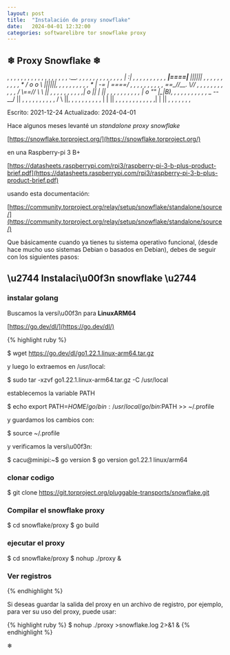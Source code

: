 ```yaml
---
layout: post
title:  "Instalación de proxy snowflake"
date:   2024-04-01 12:32:00
categories: softwarelibre tor snowflake proxy
---
```

## ❄ Proxy Snowflake ❄

, ,    ,      ,    ,     ,     ,   ,      ,     ,     ,      ,      ,
,       ,     ,    ,       ,   .____. ,   ,     ,      ,       ,      ,
 ,    ,   ,    ,     ,   ,   , |   :|         ,   , ,   ,   ,       ,
   ,        ,    ,     ,     __|====|__ ||||||  ,        ,      ,      ,
 ,   ,    ,   ,     ,    , *  / o  o \  ||||||,   ,  ,        ,    ,
,   ,   ,         ,   ,     * | -=   |  \====/ ,       ,   ,    ,     ,
   ,  ,    ,   ,           ,  ==\__//__. \\//    ,  ,        ,    ,
,   ,  ,    ,    ,    ,  ,   / \\==// \ \ ||  ,   ,      ,          ,
 ,  ,    ,    ,     ,      ,|    o ||  | \||   ,      ,     ,   ,     ,
,      ,    ,    ,      ,   |    o ""  |\_|B),    ,  ,    ,       ,
  ,  ,    ,   ,     ,      , \__  --__/   ||  ,        ,      ,     ,
,  ,   ,       ,     ,   ,  /          \  ||,   ,   ,      ,    ,    ,
 ,      ,   ,     ,        |            | ||      ,  ,   ,    ,   ,
,    ,    ,   ,  ,    ,   ,|            | || ,  ,  ,   ,   ,     ,  ,


Escrito:  2021-12-24
Actualizado: 2024-04-01

Hace algunos meses levanté un *standalone proxy snowflake*

[https://snowflake.torproject.org/](https://snowflake.torproject.org/)

en una Raspberry-pi 3 B+ 

[https://datasheets.raspberrypi.com/rpi3/raspberry-pi-3-b-plus-product-brief.pdf](https://datasheets.raspberrypi.com/rpi3/raspberry-pi-3-b-plus-product-brief.pdf)

usando esta documentación:

[https://community.torproject.org/relay/setup/snowflake/standalone/source/](https://community.torproject.org/relay/setup/snowflake/standalone/source/)

Que básicamente cuando ya tienes tu sistema operativo funcional, (desde hace mucho uso sistemas Debian o basados en Debian), debes de seguir con los siguientes pasos:

## \u2744 Instalaci\u00f3n snowflake \u2744
 
### instalar golang 

Buscamos la versi\u00f3n para **LinuxARM64**
 
[https://go.dev/dl/](https://go.dev/dl/)

{% highlight ruby %}

$ wget https://go.dev/dl/go1.22.1.linux-arm64.tar.gz

y luego lo extraemos en /usr/local:

$ sudo tar -xzvf go1.22.1.linux-arm64.tar.gz -C /usr/local

establecemos la variable PATH

$ echo export PATH=$HOME/go/bin:/usr/local/go/bin:$PATH >> ~/.profile

y guardamos los cambios con:

$ source ~/.profile

y verificamos la versi\u00f3n:

$ cacu@minipi:~$ go version
$ go version go1.22.1 linux/arm64
 
### clonar codigo
 
$ git clone https://git.torproject.org/pluggable-transports/snowflake.git
 
### Compilar el snowflake proxy
 
$ cd snowflake/proxy
$ go build 
 
### ejecutar el proxy
 
$ cd snowflake/proxy
$ nohup ./proxy &

### Ver registros
{% endhighlight %}
 
Si deseas guardar la salida del proxy en un archivo de registro, por ejemplo, para ver su uso del proxy, puede usar:

{% highlight ruby %}
$ nohup ./proxy >snowflake.log 2>&1 &
{% endhighlight %}

❄
